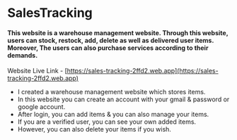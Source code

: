 # SalesTracking

#### This website is a warehouse management website. Through this website, users can stock, restock, add, delete as well as delivered user items. Moreover, The users can also purchase services according to their demands.

Website Live Link - [https://sales-tracking-2ffd2.web.app](https://sales-tracking-2ffd2.web.app)

* I created a warehouse management website which stores items.
* In this website you can create an account with your gmail & password or google account.
* After login, you can add items & you can also manage your items.
* If you are a verified user, you can see your own added items.
* However, you can also delete your items if you wish.